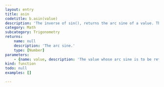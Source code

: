 ```yaml
---
layout: entry
title: asin
codetitle: b.asin(value)
description: 'The inverse of sin(), returns the arc sine of a value. This function expects the values in the range of -1 to 1 and values are returned in the range 0 to PI (3.1415927).'
category: Math
subcategory: Trigonometry
returns:
    name: null
    description: 'The arc sine.'
    type: [Number]
parameters:
    - {name: value, description: 'The value whose arc sine is to be returned.', optional: false, type: [Number]}
kind: function
todo: null
examples: []

---
```

